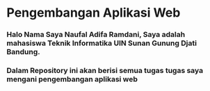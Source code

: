 # Pengembangan Aplikasi Web
### Halo Nama Saya Naufal Adifa Ramdani, Saya adalah mahasiswa Teknik Informatika UIN Sunan Gunung Djati Bandung. 
### Dalam Repository ini akan berisi semua tugas tugas saya mengani pengembangan aplikasi web
